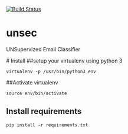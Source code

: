 [![Build Status](https://travis-ci.org/Fougere87/unsec.svg)](https://travis-ci.org/Fougere87/unsec)
# unsec
UNSupervized Email Classifier

# Install 
##setup your virtualenv using python 3 

    virtualenv -p /usr/bin/python3 env 

##Activate virtualenv 

    source env/bin/activate 

## Install requirements 

    pip install -r requirements.txt 


